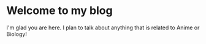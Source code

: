 # Welcome to my blog

I'm glad you are here. I plan to talk about anything that is related to Anime or Biology!
